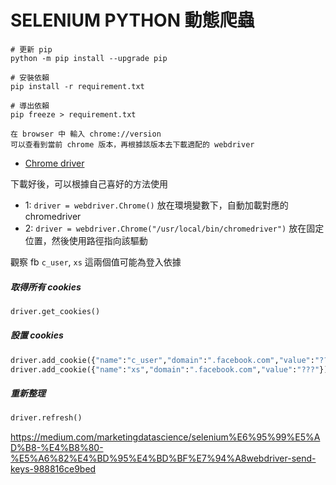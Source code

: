 # SELENIUM PYTHON 動態爬蟲

```shell
# 更新 pip
python -m pip install --upgrade pip

# 安裝依賴
pip install -r requirement.txt

# 導出依賴
pip freeze > requirement.txt
```

```
在 browser 中 輸入 chrome://version
可以查看到當前 chrome 版本，再根據該版本去下載適配的 webdriver
```

- [Chrome driver](https://chromedriver.chromium.org/downloads)

下載好後，可以根據自己喜好的方法使用
- 1: `driver = webdriver.Chrome()` 放在環境變數下，自動加載對應的 chromedriver
- 2: `driver = webdriver.Chrome("/usr/local/bin/chromedriver")` 放在固定位置，然後使用路徑指向該驅動


觀察 fb `c_user`, `xs` 這兩個值可能為登入依據


##### 取得所有 cookies
```python
driver.get_cookies()
```
##### 設置 cookies
```python
driver.add_cookie({"name":"c_user","domain":".facebook.com","value":"???"})
driver.add_cookie({"name":"xs","domain":".facebook.com","value":"???"})
```

##### 重新整理
```python
driver.refresh()
```

https://medium.com/marketingdatascience/selenium%E6%95%99%E5%AD%B8-%E4%B8%80-%E5%A6%82%E4%BD%95%E4%BD%BF%E7%94%A8webdriver-send-keys-988816ce9bed
